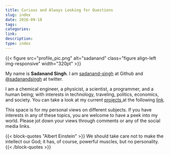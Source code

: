 ```yaml
---
title: Curious and Always Looking for Questions
slug: index
date: 2016-09-18
tags:
categories:
link:
description:
type: index
---
```



{{< figure src="profile_pic.png" alt="sadanand" class="figure align-left img-responsive" width="320pt" >}}


My name is **Sadanand Singh**. I am
[sadanand-singh](https://github.com/sadanand-singh) at Github and
[@sadanandsingh](https://twitter.com/sadanandsingh) at twitter.

I am a chemical engineer, a physicist, a scientist, a programmer, and a
human being; with interests in technology, traveling, politics,
economics, and society.
You can take a look at my current [projects <i class="fa fa-cogs" aria-hidden="true"></i>][link] at the following [link].

[link]: /project/

This space is for my personal views on different subjects. If you have
interests in any of these topics, you are welcome to have a peek into my
world. Please jot down your views through comments or any of the social
media links.

{{< block-quotes "Albert Einstein" >}}
We should take care not to make the intellect
our God; it has, of course, powerful muscles, but no personality.
{{< /block-quotes >}}
